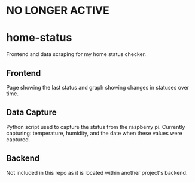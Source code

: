 # NO LONGER ACTIVE

# home-status
Frontend and data scraping for my home status checker.

## Frontend

Page showing the last status and graph showing changes in statuses over time.

## Data Capture

Python script used to capture the status from the raspberry pi.
Currently capturing: temperature, humidity, and the date when these values were captured.

## Backend

Not included in this repo as it is located within another project's backend.
